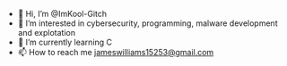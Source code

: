- 👋 Hi, I’m @ImKool-Gitch
- 👀 I’m interested in cybersecurity, programming, malware development and explotation
- 🌱 I’m currently learning C
- 📫 How to reach me jameswilliams15253@gmail.com

<!---
ImKool-Gitch/ImKool-Gitch is a ✨ special ✨ repository because its `README.md` (this file) appears on your GitHub profile.
You can click the Preview link to take a look at your changes.
--->
